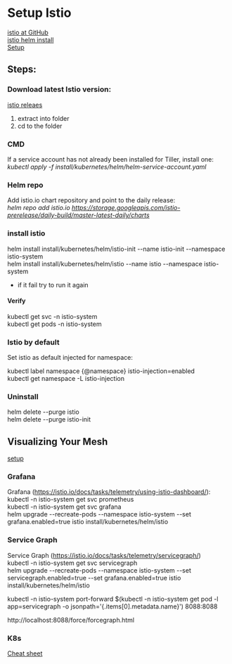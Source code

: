 # Setup Istio

[istio at GitHub](https://github.com/istio/istio/tree/master/install/kubernetes/helm/istio)   
[istio helm install](https://istio.io/docs/setup/kubernetes/helm-install/)  
[Setup](https://istio.io/docs/setup/kubernetes/)  

## Steps:
### Download latest Istio version:

[istio releaes](https://github.com/istio/istio/releases)  

1. extract into folder  
2. cd to the folder  

### CMD
If a service account has not already been installed for Tiller, install one:  
*kubectl apply -f install/kubernetes/helm/helm-service-account.yaml*  

### Helm repo
Add istio.io chart repository and point to the daily release:  
*helm repo add istio.io https://storage.googleapis.com/istio-prerelease/daily-build/master-latest-daily/charts*  

### install istio 
helm install install/kubernetes/helm/istio-init --name istio-init --namespace istio-system  
helm install install/kubernetes/helm/istio --name istio --namespace istio-system   

- if it fail try to run it again

#### Verify
kubectl get svc -n istio-system  
kubectl get pods -n istio-system

### Istio by default
Set istio as default injected for namespace:

kubectl label namespace {@namespace} istio-injection=enabled  
kubectl get namespace -L istio-injection  

### Uninstall 
helm delete --purge istio  
helm delete --purge istio-init  

## Visualizing Your Mesh
[setup](https://istio.io/docs/tasks/telemetry/kiali/)  

### Grafana
Grafana (https://istio.io/docs/tasks/telemetry/using-istio-dashboard/):  
kubectl -n istio-system get svc prometheus  
kubectl -n istio-system get svc grafana  
helm upgrade --recreate-pods --namespace istio-system --set grafana.enabled=true istio install/kubernetes/helm/istio  

### Service Graph
Service Graph (https://istio.io/docs/tasks/telemetry/servicegraph/)  
kubectl -n istio-system get svc servicegraph  
helm upgrade --recreate-pods --namespace istio-system --set servicegraph.enabled=true --set grafana.enabled=true istio install/kubernetes/helm/istio  

kubectl -n istio-system port-forward $(kubectl -n istio-system get pod -l app=servicegraph -o jsonpath='{.items[0].metadata.name}') 8088:8088  

http://localhost:8088/force/forcegraph.html  


### K8s
[Cheat sheet](https://kubernetes.io/docs/reference/kubectl/cheatsheet/)
